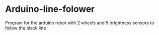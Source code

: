 # Arduino-line-folower
Program for the arduino robot with 2 wheels and 5 brightness sensors to follow the black line
